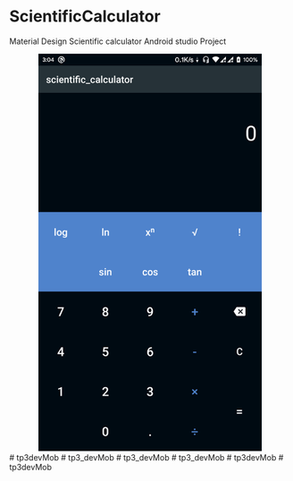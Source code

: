 # ScientificCalculator
 Material Design Scientific calculator Android studio Project
 
<div align="center">
    <img src="/screenshot_1.png" width="400px"</img>
</div>
# tp3devMob
# tp3_devMob
# tp3_devMob
# tp3_devMob
# tp3devMob
# tp3devMob

